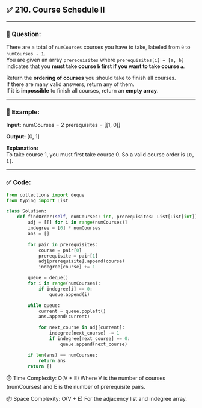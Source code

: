 ## ✅ 210. Course Schedule II

---

### 🧾 Question:
There are a total of `numCourses` courses you have to take, labeled from `0` to `numCourses - 1`.  
You are given an array `prerequisites` where `prerequisites[i] = [a, b]` indicates that you **must take course `b` first if you want to take course `a`**.

Return the **ordering of courses** you should take to finish all courses.  
If there are many valid answers, return any of them.  
If it is **impossible** to finish all courses, return an **empty array**.

---

### 🔹 Example:

**Input:**
numCourses = 2
prerequisites = [[1, 0]]

**Output:**
[0, 1]

**Explanation:**  
To take course 1, you must first take course 0. So a valid course order is `[0, 1]`.

---

### ✅ Code:

```python
from collections import deque
from typing import List

class Solution:
    def findOrder(self, numCourses: int, prerequisites: List[List[int]]) -> List[int]:
        adj = [[] for i in range(numCourses)]
        indegree = [0] * numCourses
        ans = []

        for pair in prerequisites:
            course = pair[0]
            prerequisite = pair[1]
            adj[prerequisite].append(course)
            indegree[course] += 1

        queue = deque()
        for i in range(numCourses):
            if indegree[i] == 0:
                queue.append(i)

        while queue:
            current = queue.popleft()
            ans.append(current)

            for next_course in adj[current]:
                indegree[next_course] -= 1
                if indegree[next_course] == 0:
                    queue.append(next_course)

        if len(ans) == numCourses:
            return ans
        return []
```
⏱️ Time Complexity:
O(V + E)
Where V is the number of courses (numCourses) and E is the number of prerequisite pairs.

📦 Space Complexity:
O(V + E)
For the adjacency list and indegree array.
